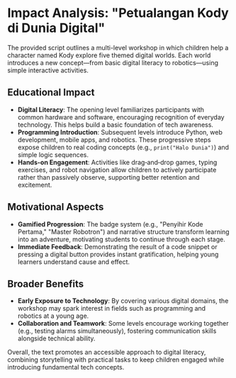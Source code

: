 # Impact Analysis: "Petualangan Kody di Dunia Digital"

The provided script outlines a multi-level workshop in which children help a character named Kody explore five themed digital worlds. Each world introduces a new concept—from basic digital literacy to robotics—using simple interactive activities.

## Educational Impact
- **Digital Literacy**: The opening level familiarizes participants with common hardware and software, encouraging recognition of everyday technology. This helps build a basic foundation of tech awareness.
- **Programming Introduction**: Subsequent levels introduce Python, web development, mobile apps, and robotics. These progressive steps expose children to real coding concepts (e.g., `print("Halo Dunia")`) and simple logic sequences.
- **Hands-on Engagement**: Activities like drag‑and‑drop games, typing exercises, and robot navigation allow children to actively participate rather than passively observe, supporting better retention and excitement.

## Motivational Aspects
- **Gamified Progression**: The badge system (e.g., "Penyihir Kode Pertama," "Master Robotron") and narrative structure transform learning into an adventure, motivating students to continue through each stage.
- **Immediate Feedback**: Demonstrating the result of a code snippet or pressing a digital button provides instant gratification, helping young learners understand cause and effect.

## Broader Benefits
- **Early Exposure to Technology**: By covering various digital domains, the workshop may spark interest in fields such as programming and robotics at a young age.
- **Collaboration and Teamwork**: Some levels encourage working together (e.g., testing alarms simultaneously), fostering communication skills alongside technical ability.

Overall, the text promotes an accessible approach to digital literacy, combining storytelling with practical tasks to keep children engaged while introducing fundamental tech concepts.
